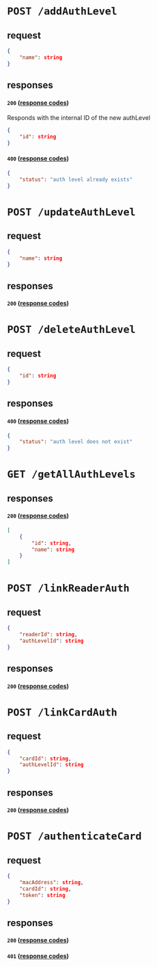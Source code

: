 # `POST /addAuthLevel`

## request

```json
{
    "name": string
}

```

## responses

#### `200` ([response codes](https://developer.mozilla.org/en-US/docs/Web/HTTP/Status#successful_responses)) 

Responds with the internal ID of the new authLevel

```json
{
    "id": string
}
```

#### `400` ([response codes](https://developer.mozilla.org/en-US/docs/Web/HTTP/Status#successful_responses)) 

```json
{
    "status": "auth level already exists"
}
```

# `POST /updateAuthLevel`

## request

```json
{
    "name": string
}

```

## responses

#### `200` ([response codes](https://developer.mozilla.org/en-US/docs/Web/HTTP/Status#successful_responses)) 

# `POST /deleteAuthLevel`

## request

```json
{
    "id": string
}

```

## responses

#### `400` ([response codes](https://developer.mozilla.org/en-US/docs/Web/HTTP/Status#successful_responses)) 

```json
{
    "status": "auth level does not exist"
}
```
# `GET /getAllAuthLevels`

## responses

#### `200` ([response codes](https://developer.mozilla.org/en-US/docs/Web/HTTP/Status#successful_responses)) 

```json
[
    {
        "id": string,
        "name": string
    }
]
```

# `POST /linkReaderAuth`

## request

```json
{
    "readerId": string,
    "authLevelId": string
}
```

## responses

#### `200` ([response codes](https://developer.mozilla.org/en-US/docs/Web/HTTP/Status#successful_responses))

# `POST /linkCardAuth`

## request

```json
{
    "cardId": string,
    "authLevelId": string
}
```

## responses

#### `200` ([response codes](https://developer.mozilla.org/en-US/docs/Web/HTTP/Status#successful_responses))

# `POST /authenticateCard`

## request

```json
{
    "macAddress": string,
    "cardId": string,
    "token": string
}
```

## responses

#### `200` ([response codes](https://developer.mozilla.org/en-US/docs/Web/HTTP/Status#successful_responses))

#### `401` ([response codes](https://developer.mozilla.org/en-US/docs/Web/HTTP/Status#successful_responses))